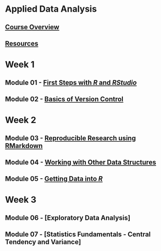 # Applied Data Analysis

## [Course Overview](course-overview.md)
## [Resources](resources.md)

# Week 1
## Module 01 - [First Steps with ***R*** and ***RStudio***](module-01/module-01.md)
## Module 02 - [Basics of Version Control](module-02/module-02.md)
# Week 2
## Module 03 - [Reproducible Research using RMarkdown](module-03/module-03.md)
## Module 04 - [Working with Other Data Structures](module-04/module-04.md)
## Module 05 - [Getting Data into ***R***](module-05/module-05.md)
# Week 3
## Module 06 - [Exploratory Data Analysis]
## Module 07 - [Statistics Fundamentals - Central Tendency and Variance]

